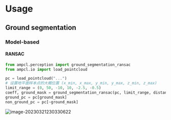 # Usage

## Ground segmentation

### Model-based

#### RANSAC

```python
from ampcl.perception import ground_segmentation_ransac
from ampcl.io import load_pointcloud

pc = load_pointcloud("...")
# 设置地平面样本点的大概位置 (x_min, x_max, y_min, y_max, z_min, z_max)
limit_range = (0, 50, -10, 10, -2.5, -0.5)
coeff, ground_mask = ground_segmentation_ransac(pc, limit_range, distance_threshold=0.2, debug=True)
ground_pc = pc[ground_mask]
non_ground_pc = pc[~ground_mask]
```

![image-20230321230330622](https://natsu-akatsuki.oss-cn-guangzhou.aliyuncs.com/img/image-20230321230330622.png)
